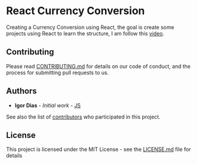 # React Currency Conversion

Creating a Currency Conversion using React, the goal is create some projects
using React to learn the structure, I am follow this [video](https://www.youtube.com/watch?v=XN5elYWiSuw).

## Contributing

Please read [CONTRIBUTING.md](https://github.com/Igorth/react-currency-conversion/blob/master/CONTRIBUTING.md) for details on our code of conduct, and the process for submitting pull requests to us.

## Authors

* **Igor Dias** - *Initial work* - [JS](https://github.com/Igorth/js-tdd)

See also the list of [contributors](https://github.com/your/project/contributors) who participated in this project.

## License

This project is licensed under the MIT License - see the [LICENSE.md](LICENSE.md) file for details
